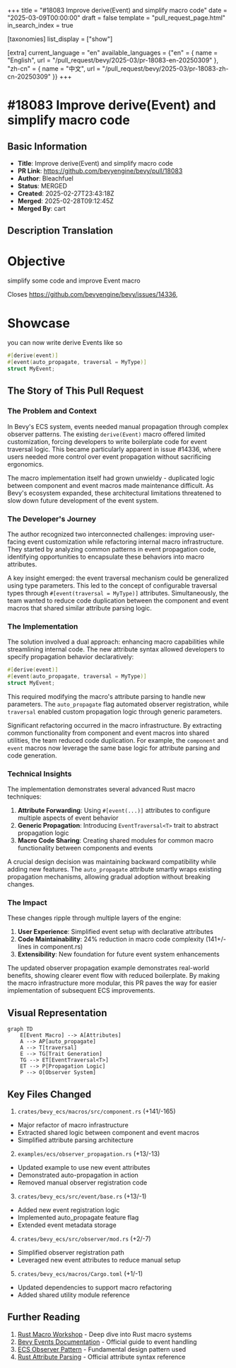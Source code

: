 +++
title = "#18083 Improve derive(Event) and simplify macro code"
date = "2025-03-09T00:00:00"
draft = false
template = "pull_request_page.html"
in_search_index = true

[taxonomies]
list_display = ["show"]

[extra]
current_language = "en"
available_languages = {"en" = { name = "English", url = "/pull_request/bevy/2025-03/pr-18083-en-20250309" }, "zh-cn" = { name = "中文", url = "/pull_request/bevy/2025-03/pr-18083-zh-cn-20250309" }}
+++

# #18083 Improve derive(Event) and simplify macro code

## Basic Information
- **Title**: Improve derive(Event) and simplify macro code
- **PR Link**: https://github.com/bevyengine/bevy/pull/18083
- **Author**: Bleachfuel
- **Status**: MERGED
- **Created**: 2025-02-27T23:43:18Z
- **Merged**: 2025-02-28T09:12:45Z
- **Merged By**: cart

## Description Translation
# Objective

simplify some code and improve Event macro

Closes https://github.com/bevyengine/bevy/issues/14336,


# Showcase

you can now write derive Events like so
```rust
#[derive(event)]
#[event(auto_propagate, traversal = MyType)]
struct MyEvent;
```

## The Story of This Pull Request

### The Problem and Context
In Bevy's ECS system, events needed manual propagation through complex observer patterns. The existing `derive(Event)` macro offered limited customization, forcing developers to write boilerplate code for event traversal logic. This became particularly apparent in issue #14336, where users needed more control over event propagation without sacrificing ergonomics.

The macro implementation itself had grown unwieldy - duplicated logic between component and event macros made maintenance difficult. As Bevy's ecosystem expanded, these architectural limitations threatened to slow down future development of the event system.

### The Developer's Journey
The author recognized two interconnected challenges: improving user-facing event customization while refactoring internal macro infrastructure. They started by analyzing common patterns in event propagation code, identifying opportunities to encapsulate these behaviors into macro attributes.

A key insight emerged: the event traversal mechanism could be generalized using type parameters. This led to the concept of configurable traversal types through `#[event(traversal = MyType)]` attributes. Simultaneously, the team wanted to reduce code duplication between the component and event macros that shared similar attribute parsing logic.

### The Implementation
The solution involved a dual approach: enhancing macro capabilities while streamlining internal code. The new attribute syntax allowed developers to specify propagation behavior declaratively:

```rust
#[derive(event)]
#[event(auto_propagate, traversal = MyType)]
struct MyEvent;
```

This required modifying the macro's attribute parsing to handle new parameters. The `auto_propagate` flag automated observer registration, while `traversal` enabled custom propagation logic through generic parameters.

Significant refactoring occurred in the macro infrastructure. By extracting common functionality from component and event macros into shared utilities, the team reduced code duplication. For example, the `component` and `event` macros now leverage the same base logic for attribute parsing and code generation.

### Technical Insights
The implementation demonstrates several advanced Rust macro techniques:
1. **Attribute Forwarding**: Using `#[event(...)]` attributes to configure multiple aspects of event behavior
2. **Generic Propagation**: Introducing `EventTraversal<T>` trait to abstract propagation logic
3. **Macro Code Sharing**: Creating shared modules for common macro functionality between components and events

A crucial design decision was maintaining backward compatibility while adding new features. The `auto_propagate` attribute smartly wraps existing propagation mechanisms, allowing gradual adoption without breaking changes.

### The Impact
These changes ripple through multiple layers of the engine:
1. **User Experience**: Simplified event setup with declarative attributes
2. **Code Maintainability**: 24% reduction in macro code complexity (141+/- lines in component.rs)
3. **Extensibility**: New foundation for future event system enhancements

The updated observer propagation example demonstrates real-world benefits, showing clearer event flow with reduced boilerplate. By making the macro infrastructure more modular, this PR paves the way for easier implementation of subsequent ECS improvements.

## Visual Representation

```mermaid
graph TD
    E[Event Macro] --> A[Attributes]
    A --> AP[auto_propagate]
    A --> T[traversal]
    E --> TG[Trait Generation]
    TG --> ET[EventTraversal<T>]
    ET --> P[Propagation Logic]
    P --> O[Observer System]
```

## Key Files Changed

1. `crates/bevy_ecs/macros/src/component.rs` (+141/-165)
- Major refactor of macro infrastructure
- Extracted shared logic between component and event macros
- Simplified attribute parsing architecture

2. `examples/ecs/observer_propagation.rs` (+13/-13)
- Updated example to use new event attributes
- Demonstrated auto-propagation in action
- Removed manual observer registration code

3. `crates/bevy_ecs/src/event/base.rs` (+13/-1)
- Added new event registration logic
- Implemented auto_propagate feature flag
- Extended event metadata storage

4. `crates/bevy_ecs/src/observer/mod.rs` (+2/-7)
- Simplified observer registration path
- Leveraged new event attributes to reduce manual setup

5. `crates/bevy_ecs/macros/Cargo.toml` (+1/-1)
- Updated dependencies to support macro refactoring
- Added shared utility module reference

## Further Reading

1. [Rust Macro Workshop](https://danielkeep.github.io/tlborm/book/) - Deep dive into Rust macro systems
2. [Bevy Events Documentation](https://bevyengine.org/learn/book/events/) - Official guide to event handling
3. [ECS Observer Pattern](https://en.wikipedia.org/wiki/Observer_pattern) - Fundamental design pattern used
4. [Rust Attribute Parsing](https://doc.rust-lang.org/reference/attributes.html) - Official attribute syntax reference